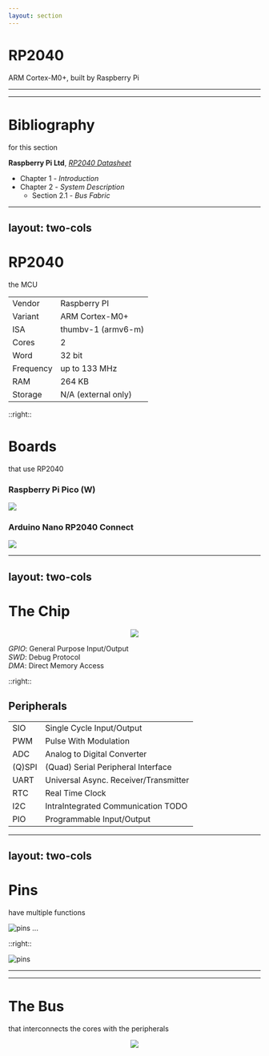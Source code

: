 ```yaml
---
layout: section
---
```

# RP2040
ARM Cortex-M0+, built by Raspberry Pi

---
---
# Bibliography
for this section

**Raspberry Pi Ltd**, *[RP2040 Datasheet](https://datasheets.raspberrypi.com/rp2040/rp2040-datasheet.pdf)*
   - Chapter 1 - *Introduction*
   - Chapter 2 - *System Description*
     - Section 2.1 - *Bus Fabric*

---
layout: two-cols
---
# RP2040
the MCU

| | |
|-|-|
| Vendor | Raspberry PI |
| Variant | ARM Cortex-M0+ |
| ISA | thumbv-1 (armv6-m) |
| Cores | 2 |
| Word | 32 bit |
| Frequency | up to 133 MHz |
| RAM | 264 KB |
| Storage | N/A (external only) |

::right::

# Boards
that use RP2040

### Raspberry Pi Pico (W)

<img src="/processor/pico.jpg" class="w-60" />

### Arduino Nano RP2040 Connect

<img src="/rp2040/arduino_nano_rp2040_connect.jpg" class="w-60" />

---
layout: two-cols
---
# The Chip

<div align="center">
<img src="/rp2040/rp2040_chip.png" class="h-80" />
</div align="center">

*GPIO*: General Purpose Input/Output\
*SWD*: Debug Protocol\
*DMA*: Direct Memory Access

::right::

## Peripherals

|  |  |
|------|-------------|
| SIO  | Single Cycle Input/Output |
| PWM | Pulse With Modulation |
| ADC | Analog to Digital Converter |
| (Q)SPI | (Quad) Serial Peripheral Interface |
| UART | Universal Async. Receiver/Transmitter |
| RTC | Real Time Clock |
| I2C | IntraIntegrated Communication  TODO |
| PIO | Programmable Input/Output |

---
layout: two-cols
---
# Pins
have multiple functions

![pins](/rp2040/pin_functions.png)
...

::right::

![pins](/rp2040/rp2040_pins.png)

---
---
# The Bus
that interconnects the cores with the peripherals

<div align="center">
<img src="/rp2040/rp2040_bus.png" class="h-100" />
</div align="center">
